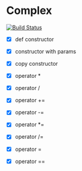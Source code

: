 # Complex
[![Build Status](https://travis-ci.org/Ivanopulopulo/Complex.svg?branch=master)](https://travis-ci.org/Ivanopulopulo/Complex)
- [x] def constructor
- [x] constructor with params
- [x] copy constructor
- [x] operator *
- [x] operator /
- [x] operator +=
- [x] operator -=
- [x] operator *=
- [x] operator /=
- [x] operator =
- [x] operator ==

